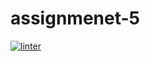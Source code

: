 # assignmenet-5
[![linter](https://github.com/<OWNER>/<REPOSITORY>/workflows/linter/badge.svg)](https://github.com/marketplace/actions/super-linter)
